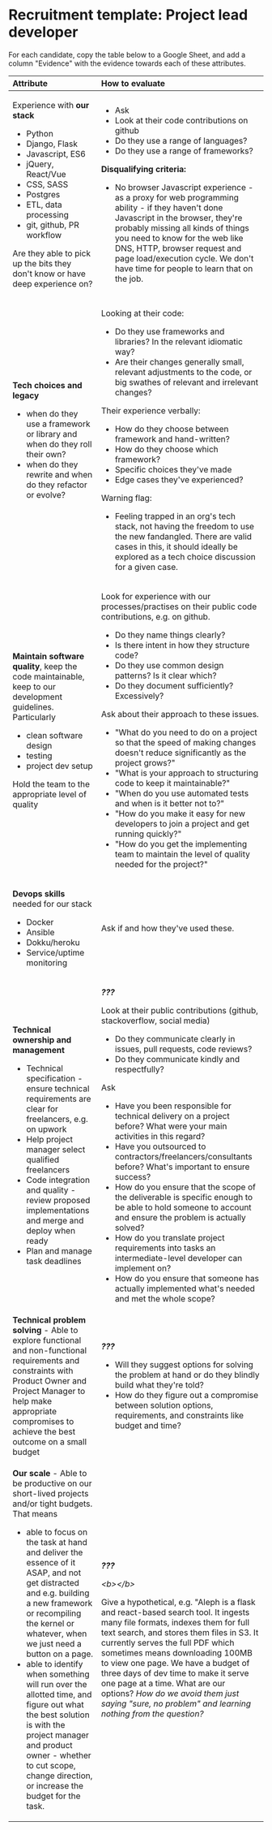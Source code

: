 # Recruitment template: Project lead developer

For each candidate, copy the table below to a Google Sheet, and add a column "Evidence" with the evidence towards each of these attributes.

<table>
  <thead>
    <tr>
      <th style="text-align:left">Attribute</th>
      <th style="text-align:left">How to evaluate</th>
    </tr>
  </thead>
  <tbody>
    <tr>
      <td style="text-align:left">
        <p>Experience with <b>our stack</b>
        </p>
        <ul>
          <li>Python</li>
          <li>Django, Flask</li>
          <li>Javascript, ES6</li>
          <li>jQuery, React/Vue</li>
          <li>CSS, SASS</li>
          <li>Postgres</li>
          <li>ETL, data processing</li>
          <li>git, github, PR workflow</li>
        </ul>
        <p>Are they able to pick up the bits they don&apos;t know or have deep experience
          on?</p>
      </td>
      <td style="text-align:left">
        <ul>
          <li>Ask</li>
          <li>Look at their code contributions on github</li>
          <li>Do they use a range of languages?</li>
          <li>Do they use a range of frameworks?</li>
        </ul>
        <p><b>Disqualifying criteria:</b>
        </p>
        <ul>
          <li>No browser Javascript experience - as a proxy for web programming ability
            - if they haven&apos;t done Javascript in the browser, they&apos;re probably
            missing all kinds of things you need to know for the web like DNS, HTTP,
            browser request and page load/execution cycle. We don&apos;t have time
            for people to learn that on the job.</li>
        </ul>
      </td>
    </tr>
    <tr>
      <td style="text-align:left">
        <p><b>Tech choices and legacy</b>
        </p>
        <ul>
          <li>when do they use a framework or library and when do they roll their own?</li>
          <li>when do they rewrite and when do they refactor or evolve?</li>
        </ul>
      </td>
      <td style="text-align:left">
        <p>Looking at their code:</p>
        <ul>
          <li>Do they use frameworks and libraries? In the relevant idiomatic way?</li>
          <li>Are their changes generally small, relevant adjustments to the code, or
            big swathes of relevant and irrelevant changes?</li>
        </ul>
        <p>Their experience verbally:</p>
        <ul>
          <li>How do they choose between framework and hand-written?</li>
          <li>How do they choose which framework?</li>
          <li>Specific choices they&apos;ve made</li>
          <li>Edge cases they&apos;ve experienced?</li>
        </ul>
        <p>Warning flag:</p>
        <ul>
          <li>Feeling trapped in an org&apos;s tech stack, not having the freedom to
            use the new fandangled. There are valid cases in this, it should ideally
            be explored as a tech choice discussion for a given case.</li>
        </ul>
      </td>
    </tr>
    <tr>
      <td style="text-align:left">
        <p><b>Maintain software quality</b>, keep the code maintainable, keep to
          our development guidelines. Particularly</p>
        <ul>
          <li>clean software design</li>
          <li>testing</li>
          <li>project dev setup</li>
        </ul>
        <p>Hold the team to the appropriate level of quality</p>
      </td>
      <td style="text-align:left">
        <p>Look for experience with our processes/practises on their public code
          contributions, e.g. on github.</p>
        <ul>
          <li>Do they name things clearly?</li>
          <li>Is there intent in how they structure code?</li>
          <li>Do they use common design patterns? Is it clear which?</li>
          <li>Do they document sufficiently? Excessively?</li>
        </ul>
        <p>Ask about their approach to these issues.</p>
        <ul>
          <li>&quot;What do you need to do on a project so that the speed of making
            changes doesn&apos;t reduce significantly as the project grows?&quot;</li>
          <li>&quot;What is your approach to structuring code to keep it maintainable?&quot;</li>
          <li>&quot;When do you use automated tests and when is it better not to?&quot;</li>
          <li>&quot;How do you make it easy for new developers to join a project and
            get running quickly?&quot;</li>
          <li>&quot;How do you get the implementing team to maintain the level of quality
            needed for the project?&quot;</li>
        </ul>
      </td>
    </tr>
    <tr>
      <td style="text-align:left">
        <p><b>Devops skills</b> needed for our stack</p>
        <ul>
          <li>Docker</li>
          <li>Ansible</li>
          <li>Dokku/heroku</li>
          <li>Service/uptime monitoring</li>
        </ul>
      </td>
      <td style="text-align:left">Ask if and how they&apos;ve used these.</td>
    </tr>
    <tr>
      <td style="text-align:left">
        <p><b>Technical ownership and management</b>
        </p>
        <ul>
          <li>Technical specification - ensure technical requirements are clear for
            freelancers, e.g. on upwork</li>
          <li>Help project manager select qualified freelancers</li>
          <li>Code integration and quality - review proposed implementations and merge
            and deploy when ready</li>
          <li>Plan and manage task deadlines</li>
        </ul>
      </td>
      <td style="text-align:left">
        <p><em><b>???<br /></b></em>
        </p>
        <p>Look at their public contributions (github, stackoverflow, social media)</p>
        <ul>
          <li>Do they communicate clearly in issues, pull requests, code reviews?</li>
          <li>Do they communicate kindly and respectfully?</li>
        </ul>
        <p>Ask</p>
        <ul>
          <li>Have you been responsible for technical delivery on a project before?
            What were your main activities in this regard?</li>
          <li>Have you outsourced to contractors/freelancers/consultants before? What&apos;s
            important to ensure success?</li>
          <li>How do you ensure that the scope of the deliverable is specific enough
            to be able to hold someone to account and ensure the problem is actually
            solved?</li>
          <li>How do you translate project requirements into tasks an intermediate-level
            developer can implement on?</li>
          <li>How do you ensure that someone has actually implemented what&apos;s needed
            and met the whole scope?</li>
        </ul>
      </td>
    </tr>
    <tr>
      <td style="text-align:left"><b>Technical problem solving</b> - Able to explore functional and non-functional
        requirements and constraints with Product Owner and Project Manager to
        help make appropriate compromises to achieve the best outcome on a small
        budget</td>
      <td style="text-align:left">
        <p><em><b>???</b></em>
        </p>
        <ul>
          <li>Will they suggest options for solving the problem at hand or do they blindly
            build what they&apos;re told?</li>
          <li>How do they figure out a compromise between solution options, requirements,
            and constraints like budget and time?</li>
        </ul>
      </td>
    </tr>
    <tr>
      <td style="text-align:left">
        <p><b>Our scale</b> - Able to be productive on our short-lived projects and/or
          tight budgets. That means</p>
        <ul>
          <li>able to focus on the task at hand and deliver the essence of it ASAP,
            and not get distracted and e.g. building a new framework or recompiling
            the kernel or whatever, when we just need a button on a page.</li>
          <li>able to identify when something will run over the allotted time, and figure
            out what the best solution is with the project manager and product owner
            - whether to cut scope, change direction, or increase the budget for the
            task.</li>
        </ul>
      </td>
      <td style="text-align:left">
        <p><em><b>???</b></em>
        </p>
        <p><em>&lt;b&gt;&lt;/b&gt;</em>
        </p>
        <p>Give a hypothetical, e.g. &quot;Aleph is a flask and react-based search
          tool. It ingests many file formats, indexes them for full text search,
          and stores them files in S3. It currently serves the full PDF which sometimes
          means downloading 100MB to view one page. We have a budget of three days
          of dev time to make it serve one page at a time. What are our options? <em>How do we avoid them just saying &quot;sure, no problem&quot; and learning nothing from the question?</em>
        </p>
      </td>
    </tr>
  </tbody>
</table>

